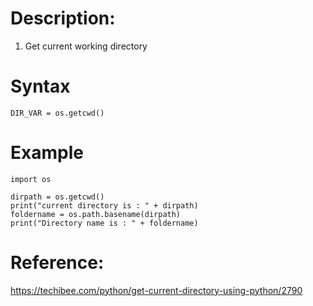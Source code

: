 # Description:
1. Get current working directory

# Syntax
```
DIR_VAR = os.getcwd()
```

# Example
```
import os
 
dirpath = os.getcwd()
print("current directory is : " + dirpath)
foldername = os.path.basename(dirpath)
print("Directory name is : " + foldername)
```

# Reference:
https://techibee.com/python/get-current-directory-using-python/2790